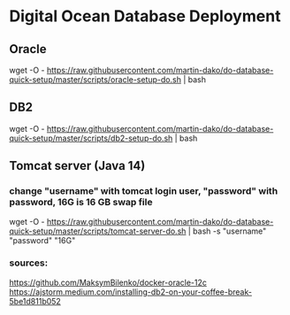 # Digital Ocean Database Deployment


## Oracle
wget -O - https://raw.githubusercontent.com/martin-dako/do-database-quick-setup/master/scripts/oracle-setup-do.sh | bash



## DB2
wget -O - https://raw.githubusercontent.com/martin-dako/do-database-quick-setup/master/scripts/db2-setup-do.sh | bash

## Tomcat server (Java 14)
### change "username" with tomcat login user, "password" with password, 16G is 16 GB swap file 
wget -O - https://raw.githubusercontent.com/martin-dako/do-database-quick-setup/master/scripts/tomcat-server-do.sh | bash -s "username" "password" "16G"

### sources:
https://github.com/MaksymBilenko/docker-oracle-12c
https://ajstorm.medium.com/installing-db2-on-your-coffee-break-5be1d811b052
